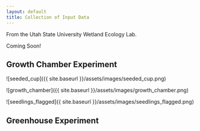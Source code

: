 ```yaml
---
layout: default
title: Collection of Input Data
---
```


From the Utah State University Wetland Ecology Lab.

Coming Soon!

## Growth Chamber Experiment

![seeded_cup]({{ site.baseurl }}/assets/images/seeded_cup.png)

![growth_chamber]({{ site.baseurl }}/assets/images/growth_chamber.png)

![seedlings_flagged]{{ site.baseurl }}/assets/images/seedlings_flagged.png)

## Greenhouse Experiment
